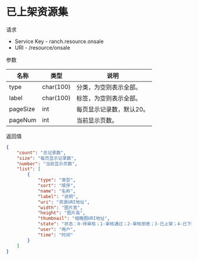 # 已上架资源集

请求
- Service Key - ranch.resource.onsale
- URI - /resource/onsale

参数

|名称|类型|说明|
|---|---|---|
|type|char(100)|分类，为空则表示全部。|
|label|char(100)|标签，为空则表示全部。|
|pageSize|int|每页显示记录数，默认20。|
|pageNum|int|当前显示页数。|

返回值
```json
{
    "count": "总记录数",
    "size": "每页显示记录数",
    "number": "当前显示页数",
    "list": [
        {
            "type": "类型",
            "sort": "顺序",
            "name": "名称",
            "label": "说明",
            "uri": "资源URI地址",
            "width": "图片宽",
            "height": "图片高",
            "thumbnail": "缩略图URI地址",
            "state": "状态：0-待审核；1-审核通过；2-审核拒绝；3-已上架；4-已下架",
            "user": "用户",
            "time": "时间"
        }
    ]
}
```